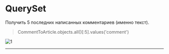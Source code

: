 # QuerySet

Получить 5 последних написанных комментариев (именно текст).

> CommentToArticle.objects.all()[:5].values('comment')

![1](https://user-images.githubusercontent.com/33054469/110189382-91ceb700-7e27-11eb-99ee-a976d2b2a430.png)

<hr>


